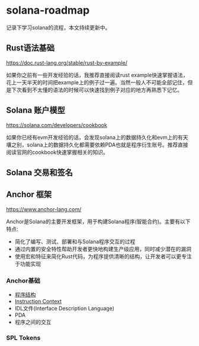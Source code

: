 # solana-roadmap
记录下学习solana的流程，本文持续更新中。

## Rust语法基础
<https://doc.rust-lang.org/stable/rust-by-example/>

如果你之前有一些开发经验的话，我推荐直接阅读rust example快速掌握语法，花上一天半天的时间把example上的例子过一遍。当然一般人不可能全部记住，但是下次看到不太懂的语法的时候可以快速找到例子对应的地方再熟悉下记忆。

## Solana 账户模型
<https://solana.com/developers/cookbook>

如果你已经有evm开发经验的话，会发现solana上的数据持久化和evm上的有天壤之别，solana上的数据持久化都需要依赖PDA也就是程序衍生账号。推荐直接阅读官网的cookbook快速掌握相关的知识。

## Solana 交易和签名


## Anchor 框架
<https://www.anchor-lang.com/>

Anchor是Solana的主要开发框架，用于构建Solana程序(智能合约)。主要有以下特点:
- 简化了编写、测试、部署和与Solana程序交互的过程
- 通过内置的安全特性帮助开发者更快地构建生产级应用，同时减少潜在的漏洞
- 使用宏和特征来简化Rust代码，为程序提供清晰的结构，让开发者可以更专注于功能实现

### Anchor基础
- [程序结构](./examples/lib.rs)
- [Instruction Context](./examples/context.rs)
- IDL文件(Interface Description Language)
- PDA
- 程序之间的交互

### SPL Tokens
